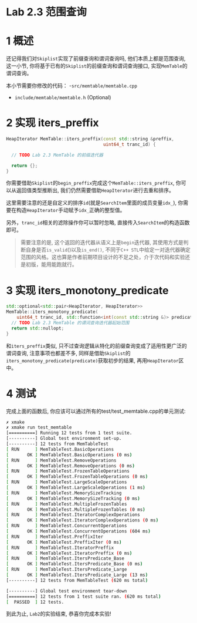  # Lab 2.3 范围查询
 # 1 概述
还记得我们对`Skiplist`实现了前缀查询和谓词查询吗, 他们本质上都是范围查询, 这一小节, 你将基于已有的`Skiplist`的前缀查询和谓词查询接口, 实现`MemTable`的谓词查询。

本小节需要你修改的代码：
-`src/memtable/memtable.cpp`
- `include/memtable/memtable.h` (Optional)

# 2 实现 iters_preffix
```cpp
HeapIterator MemTable::iters_preffix(const std::string &preffix,
                                     uint64_t tranc_id) {

  // TODO Lab 2.3 MemTable 的前缀迭代器

  return {};
}
```
你需要借助`Skiplist`的`begin_preffix`完成这个`MemTable::iters_preffix`, 你可以从返回值类型推断出, 我们仍然需要借助`HeapIterator`进行去重和排序。

这里需要注意的还是自定义的排序`id`(就是`SearchItem`里面的成员变量`idx_`), 你需要在构造`HeapIterator`手动赋予`idx_`正确的整型值。

另外，`tranc_id`相关的滤除操作你可以暂时忽略, 直接传入`SearchItem`的构造函数即可。

> 需要注意的是, 这个返回的迭代器从语义上是`begin`迭代器, 其使用方式是判断自身是否`is_valid`()以及`is_end()`, 不同于`C++ STL`中给定一对迭代器确定范围的风格。这也算是作者前期项目设计的不足之处，介于次代码和实验还是初版，能用能跑就行。

# 3 实现 iters_monotony_predicate
```cpp
std::optional<std::pair<HeapIterator, HeapIterator>>
MemTable::iters_monotony_predicate(
    uint64_t tranc_id, std::function<int(const std::string &)> predicate) {
  // TODO Lab 2.3 MemTable 的谓词查询迭代器起始范围
  return std::nullopt;
}
```

和`iters_preffix`类似, 只不过查询逻辑从特化的前缀查询变成了适用性更广泛的谓词查询, 注意事项也都差不多, 同样是借助`Skiplist`的`iters_monotony_predicate(predicate)`获取初步的结果, 再用`HeapIterator`区中。

# 4 测试
完成上面的函数后, 你应该可以通过所有的test/test_memtable.cpp的单元测试:
```bash
✗ xmake
✗ xmake run test_memtable
[==========] Running 12 tests from 1 test suite.
[----------] Global test environment set-up.
[----------] 12 tests from MemTableTest
[ RUN      ] MemTableTest.BasicOperations
[       OK ] MemTableTest.BasicOperations (0 ms)
[ RUN      ] MemTableTest.RemoveOperations
[       OK ] MemTableTest.RemoveOperations (0 ms)
[ RUN      ] MemTableTest.FrozenTableOperations
[       OK ] MemTableTest.FrozenTableOperations (0 ms)
[ RUN      ] MemTableTest.LargeScaleOperations
[       OK ] MemTableTest.LargeScaleOperations (1 ms)
[ RUN      ] MemTableTest.MemorySizeTracking
[       OK ] MemTableTest.MemorySizeTracking (0 ms)
[ RUN      ] MemTableTest.MultipleFrozenTables
[       OK ] MemTableTest.MultipleFrozenTables (0 ms)
[ RUN      ] MemTableTest.IteratorComplexOperations
[       OK ] MemTableTest.IteratorComplexOperations (0 ms)
[ RUN      ] MemTableTest.ConcurrentOperations
[       OK ] MemTableTest.ConcurrentOperations (604 ms)
[ RUN      ] MemTableTest.PreffixIter
[       OK ] MemTableTest.PreffixIter (0 ms)
[ RUN      ] MemTableTest.IteratorPreffix
[       OK ] MemTableTest.IteratorPreffix (0 ms)
[ RUN      ] MemTableTest.ItersPredicate_Base
[       OK ] MemTableTest.ItersPredicate_Base (0 ms)
[ RUN      ] MemTableTest.ItersPredicate_Large
[       OK ] MemTableTest.ItersPredicate_Large (13 ms)
[----------] 12 tests from MemTableTest (620 ms total)

[----------] Global test environment tear-down
[==========] 12 tests from 1 test suite ran. (620 ms total)
[  PASSED  ] 12 tests.
```

到此为止, `Lab2`的实验结束, 恭喜你完成本实验!


